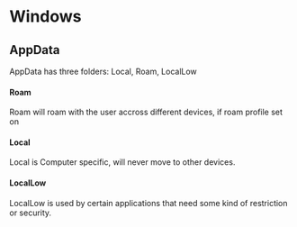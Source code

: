# Windows



## AppData
AppData has three folders: Local, Roam, LocalLow

#### Roam
Roam will roam with the user accross different devices, if roam profile set on

#### Local
Local is Computer specific, will never move to other devices.

#### LocalLow
LocalLow is used by certain applications that need some kind of restriction or security.
